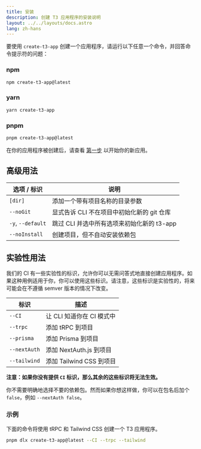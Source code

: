 ```yaml
---
title: 安装
description: 创建 T3 应用程序的安装说明
layout: ../../layouts/docs.astro
lang: zh-hans
---
```


要使用 `create-t3-app` 创建一个应用程序，请运行以下任意一个命令，并回答命令提示符的问题：

### npm

```bash
npm create-t3-app@latest
```

### yarn

```bash
yarn create-t3-app
```

### pnpm

```bash
pnpm create-t3-app@latest
```

在你的应用程序被创建后，请查看 [第一步](/zh-hans/usage/first-steps) 以开始你的新应用。

## 高级用法

| 选项 / 标识       | 说明                                       |
| ----------------- | ------------------------------------------ |
| `[dir]`           | 添加一个带有项目名称的目录参数             |
| `--noGit`         | 显式告诉 CLI 不在项目中初始化新的 git 仓库 |
| `-y`, `--default` | 跳过 CLI 并选中所有选项来初始化新的 t3-app |
| `--noInstall`     | 创建项目，但不自动安装依赖包               |

## 实验性用法

我们的 CI 有一些实验性的标识，允许你可以无需问答式地直接创建应用程序。如果这种用例适用于你，你可以使用这些标识。请注意，这些标识是实验性的，将来可能会在不遵循 semver 版本的情况下改变。

| 标识         | 描述                      |
| ------------ | ------------------------- |
| `--CI`       | 让 CLI 知道你在 CI 模式中 |
| `--trpc`     | 添加 tRPC 到项目          |
| `--prisma`   | 添加 Prisma 到项目        |
| `--nextAuth` | 添加 NextAuth.js 到项目   |
| `--tailwind` | 添加 Tailwind CSS 到项目  |

**注意：如果你没有提供 `CI` 标识，那么其余的这些标识将无法生效。**

你不需要明确地选择不要的依赖包。然而如果你想这样做，你可以在包名后加个 `false`，例如 `--nextAuth false`。

### 示例

下面的命令将使用 tRPC 和 Tailwind CSS 创建一个 T3 应用程序。

```bash
pnpm dlx create-t3-app@latest --CI --trpc --tailwind
```
